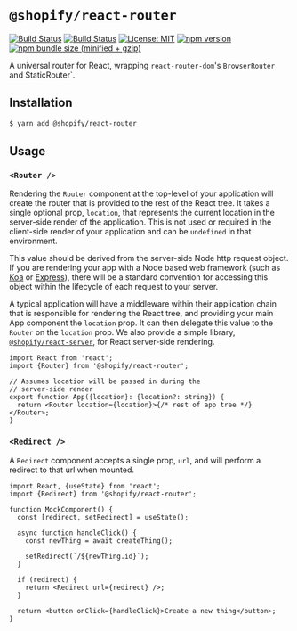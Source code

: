 # `@shopify/react-router`

[![Build Status](https://github.com/Shopify/quilt/workflows/Node-CI/badge.svg?branch=main)](https://github.com/Shopify/quilt/actions?query=workflow%3ANode-CI)
[![Build Status](https://github.com/Shopify/quilt/workflows/Ruby-CI/badge.svg?branch=main)](https://github.com/Shopify/quilt/actions?query=workflow%3ARuby-CI)
[![License: MIT](https://img.shields.io/badge/License-MIT-green.svg)](LICENSE.md) [![npm version](https://badge.fury.io/js/%40shopify%2Freact-router.svg)](https://badge.fury.io/js/%40shopify%2Freact-router.svg) [![npm bundle size (minified + gzip)](https://img.shields.io/bundlephobia/minzip/@shopify/react-router.svg)](https://img.shields.io/bundlephobia/minzip/@shopify/react-router.svg)

A universal router for React, wrapping `react-router-dom`'s `BrowserRouter` and StaticRouter`.

## Installation

```bash
$ yarn add @shopify/react-router
```

## Usage

### `<Router />`

Rendering the `Router` component at the top-level of your application will create the router that is provided to the rest of the React tree. It takes a single optional prop, `location`, that represents the current location in the server-side render of the application. This is not used or required in the client-side render of your application and can be `undefined` in that environment.

This value should be derived from the server-side Node http request object. If you are rendering your app with a Node based web framework (such as [Koa](https://koajs.com/#request) or [Express](http://expressjs.com/en/5x/api.html#req)), there will be a standard convention for accessing this object within the lifecycle of each request to your server.

A typical application will have a middleware within their application chain that is responsible for rendering the React tree, and providing your main App component the `location` prop. It can then delegate this value to the `Router` on the `location` prop. We also provide a simple library, [`@shopify/react-server`](../react-server/README.md), for React server-side rendering.

```tsx
import React from 'react';
import {Router} from '@shopify/react-router';

// Assumes location will be passed in during the
// server-side render
export function App({location}: {location?: string}) {
  return <Router location={location}>{/* rest of app tree */}</Router>;
}
```

### `<Redirect />`

A `Redirect` component accepts a single prop, `url`, and will perform a redirect to that url when mounted.

```tsx
import React, {useState} from 'react';
import {Redirect} from '@shopify/react-router';

function MockComponent() {
  const [redirect, setRedirect] = useState();

  async function handleClick() {
    const newThing = await createThing();

    setRedirect(`/${newThing.id}`);
  }

  if (redirect) {
    return <Redirect url={redirect} />;
  }

  return <button onClick={handleClick}>Create a new thing</button>;
}
```
